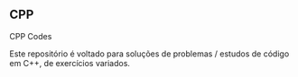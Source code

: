 ## CPP
CPP Codes

Este repositório é voltado para soluções de problemas / estudos de código em C++, de exercícios variados.

